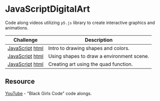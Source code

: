 # JavaScriptDigitalArt

Code along videos utilizing `p5.js` library to create interactive graphics and animations.


| Challenge  | Description |
| :---:  | ------------- | 
| [JavaScript](https://github.com/lee77carter/JavaScriptDigitalArt/blob/main/js/starter.js) [html](https://github.com/lee77carter/JavaScriptDigitalArt/blob/main/1_starter.html)  | Intro to drawing shapes and colors.  |
| [JavaScript](https://github.com/lee77carter/JavaScriptDigitalArt/blob/main/js/nature-shapes.js) [html](https://github.com/lee77carter/JavaScriptDigitalArt/blob/main/2_nature-shapes.html)  | Using shapes to draw a environment scene.  |
| [JavaScript](https://github.com/lee77carter/JavaScriptDigitalArt/blob/main/js/fist.js) [html](https://github.com/lee77carter/JavaScriptDigitalArt/blob/main/3_fist.html)  | Creating art using the quad function.  |


## Resource
[YouTube](https://www.youtube.com/@BlackGirlsCode/) - "Black Girls Code" code alongs.
